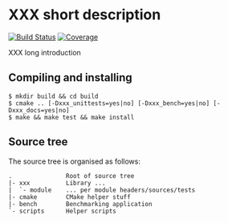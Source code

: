 # XXX short description

[![Build Status](https://travis-ci.org/svens/xxx.svg?branch=master)](https://travis-ci.org/svens/xxx)
[![Coverage](https://coveralls.io/repos/github/svens/xxx/badge.svg?branch=master)](https://coveralls.io/github/svens/xxx?branch=master)

XXX long introduction


## Compiling and installing

    $ mkdir build && cd build
    $ cmake .. [-Dxxx_unittests=yes|no] [-Dxxx_bench=yes|no] [-Dxxx_docs=yes|no]
    $ make && make test && make install


## Source tree

The source tree is organised as follows:

    .               Root of source tree
    |- xxx          Library ...
    |  `- module    ... per module headers/sources/tests
    |- cmake        CMake helper stuff
    |- bench        Benchmarking application
    `- scripts      Helper scripts
